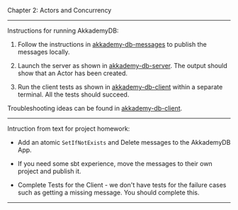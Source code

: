 Chapter 2:  Actors and Concurrency

***

Instructions for running AkkademyDB:

1) Follow the instructions in [akkademy-db-messages](akkademy-db-messages/README.md) to
publish the messages locally.

2) Launch the server as shown in [akkademy-db-server](akkademy-db-server/README.md).
The output should show that an Actor has been created.

3) Run the client tests as shown in [akkademy-db-client](akkademy-db-client/README.md)
within a separate terminal.  All the tests should succeed.

Troubleshooting ideas can be found in [akkademy-db-client](akkademy-db-client/README.md).  

***

Intruction from text for project homework:

* Add an atomic `SetIfNotExists` and Delete messages to the AkkademyDB App.

* If you need some sbt experience, move the messages to their own project and publish it.

* Complete Tests for the Client - we don't have tests for the failure cases such as getting
a missing message.  You should complete this.

***
